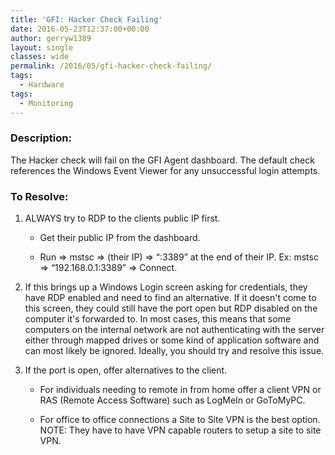 ```yaml
---
title: 'GFI: Hacker Check Failing'
date: 2016-05-23T12:37:00+00:00
author: gerryw1389
layout: single
classes: wide
permalink: /2016/05/gfi-hacker-check-failing/
tags:
  - Hardware
tags:
  - Monitoring
---
```

<!--more-->

### Description:

The Hacker check will fail on the GFI Agent dashboard. The default check references the Windows Event Viewer for any unsuccessful login attempts.

### To Resolve:

1. ALWAYS try to RDP to the clients public IP first.

   - Get their public IP from the dashboard.

   - Run => mstsc => (their IP) => &#8220;:3389&#8221; at the end of their IP. Ex: mstsc => &#8220;192.168.0.1:3389&#8221; => Connect.

2. If this brings up a Windows Login screen asking for credentials, they have RDP enabled and need to find an alternative. If it doesn't come to this screen, they could still have the port open but RDP disabled on the computer it's forwarded to. In most cases, this means that some computers on the internal network are not authenticating with the server either through mapped drives or some kind of application software and can most likely be ignored. Ideally, you should try and resolve this issue.

3. If the port is open, offer alternatives to the client.

   - For individuals needing to remote in from home offer a client VPN or RAS (Remote Access Software) such as LogMeIn or GoToMyPC.

   - For office to office connections a Site to Site VPN is the best option. NOTE: They have to have VPN capable routers to setup a site to site VPN.